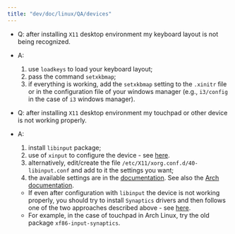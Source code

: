 ```yaml
---
title: "dev/doc/linux/QA/devices"
---
```


* Q: after installing `X11` desktop environment my keyboard layout is not being recognized.
* A:
    1. use `loadkeys` to load your keyboard layout;
    2. pass the command `setxkbmap`;
    3. if everything is working, add the `setxkbmap` setting to the `.xinitr` file or in the configuration file of your windows manager (e.g., `i3/config` in the case of `i3` windows manager).
    
* Q: after installing `X11` desktop environment my touchpad or other device is not working properly.
* A:
    1. install `libinput` package;
    2. use of `xinput` to configure the device - see [here](https://wiki.archlinux.org/title/libinput).
    3. alternatively, edit/create the file `/etc/X11/xorg.conf.d/40-libinput.conf` and add to it the settings you want;
    4. the available settings are in the [documentation](https://wayland.freedesktop.org/libinput/doc/). See also the [Arch documentation](https://man.archlinux.org/man/libinput.4).
    * If even after configuration with `libinput` the device is not working properly, you should try to install `Synaptics` drivers and then follows one of the two approaches described above - see [here](https://wiki.archlinux.org/title/Touchpad_Synaptics). 
    * For example, in the case of touchpad in Arch Linux, try the old package `xf86-input-synaptics`.  

